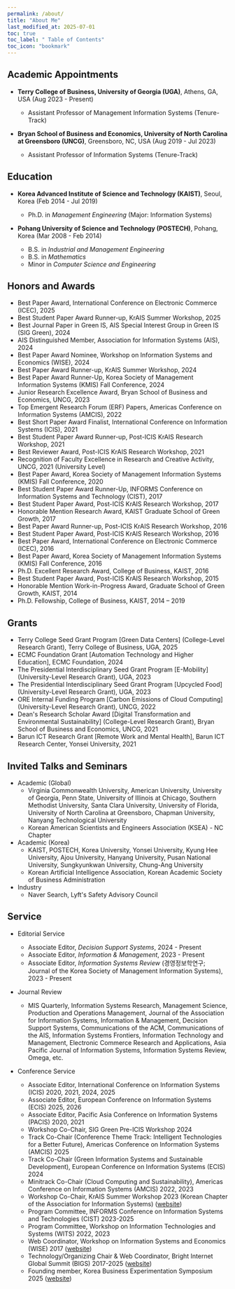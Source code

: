 ```yaml
---
permalink: /about/
title: "About Me"
last_modified_at: 2025-07-01
toc: true
toc_label: " Table of Contents"
toc_icon: "bookmark"
---
```


## Academic Appointments
* **Terry College of Business, University of Georgia (UGA)**, Athens, GA, USA (Aug 2023 - Present)
	* Assistant Professor of Management Information Systems (Tenure-Track)

* **Bryan School of Business and Economics, University of North Carolina at Greensboro (UNCG)**, Greensboro, NC, USA (Aug 2019 - Jul 2023)
	* Assistant Professor of Information Systems (Tenure-Track)


## Education
* **Korea Advanced Institute of Science and Technology (KAIST)**, Seoul, Korea (Feb 2014 - Jul 2019)
	* Ph.D. in *Management Engineering* (Major: Information Systems)

* **Pohang University of Science and Technology (POSTECH)**, Pohang, Korea (Mar 2008 - Feb 2014)
	* B.S. in *Industrial and Management Engineering*
	* B.S. in *Mathematics*
	* Minor in *Computer Science and Engineering*


## Honors and Awards
* Best Paper Award, International Conference on Electronic Commerce (ICEC), 2025
* Best Student Paper Award Runner-up, KrAIS Summer Workshop, 2025
* Best Journal Paper in Green IS, AIS Special Interest Group in Green IS (SIG Green), 2024
* AIS Distinguished Member, Association for Information Systems (AIS), 2024
* Best Paper Award Nominee, Workshop on Information Systems and Economics (WISE), 2024
* Best Paper Award Runner-up, KrAIS Summer Workshop, 2024
* Best Paper Award Runner-Up, Korea Society of Management Information Systems (KMIS) Fall Conference, 2024
*	Junior Research Excellence Award, Bryan School of Business and Economics, UNCG, 2023
*	Top Emergent Research Forum (ERF) Papers, Americas Conference on Information Systems (AMCIS), 2022
*	Best Short Paper Award Finalist, International Conference on Information Systems (ICIS), 2021
* Best Student Paper Award Runner-up, Post-ICIS KrAIS Research Workshop, 2021
* Best Reviewer Award, Post-ICIS KrAIS Research Workshop, 2021
* Recognition of Faculty Excellence in Research and Creative Activity, UNCG, 2021 (University Level)
* Best Paper Award, Korea Society of Management Information Systems (KMIS) Fall Conference, 2020
* Best Student Paper Award Runner-Up, INFORMS Conference on Information Systems and Technology (CIST), 2017
* Best Student Paper Award, Post-ICIS KrAIS Research Workshop, 2017
* Honorable Mention Research Award, KAIST Graduate School of Green Growth, 2017
* Best Paper Award Runner-up, Post-ICIS KrAIS Research Workshop, 2016
* Best Student Paper Award, Post-ICIS KrAIS Research Workshop, 2016
* Best Paper Award, International Conference on Electronic Commerce (ICEC), 2016
* Best Paper Award, Korea Society of Management Information Systems (KMIS) Fall Conference, 2016
* Ph.D. Excellent Research Award, College of Business, KAIST, 2016
* Best Student Paper Award, Post-ICIS KrAIS Research Workshop, 2015
* Honorable Mention Work-in-Progress Award, Graduate School of Green Growth, KAIST, 2014
* Ph.D. Fellowship, College of Business, KAIST, 2014 – 2019

## Grants
*	Terry College Seed Grant Program [Green Data Centers] (College-Level Research Grant), Terry College of Business, UGA, 2025
*	ECMC Foundation Grant [Automation Technology and Higher Education], ECMC Foundation, 2024
*	The Presidential Interdisciplinary Seed Grant Program [E-Mobility] (University-Level Research Grant), UGA, 2023
*	The Presidential Interdisciplinary Seed Grant Program [Upcycled Food] (University-Level Research Grant), UGA, 2023
*	ORE Internal Funding Program [Carbon Emissions of Cloud Computing] (University-Level Research Grant), UNCG, 2022
* Dean's Research Scholar Award [Digital Transformation and Environmental Sustainability] (College-Level Research Grant), Bryan School of Business and Economics, UNCG, 2021
* Barun ICT Research Grant [Remote Work and Mental Health], Barun ICT Research Center, Yonsei University, 2021

## Invited Talks and Seminars
* Academic (Global)
	* Virginia Commonwealth University, American University, University of Georgia, Penn State, University of Illinois at Chicago, Southern Methodist University, Santa Clara University, University of Florida, University of North Carolina at Greensboro, Chapman University, Nanyang Technological University
	* Korean American Scientists and Engineers Association (KSEA) - NC Chapter
* Academic (Korea)
	* KAIST, POSTECH, Korea University, Yonsei University, Kyung Hee University, Ajou University, Hanyang University, Pusan National University, Sungkyunkwan University, Chung-Ang University
	* Korean Artificial Intelligence Association, Korean Academic Society of Business Administration
* Industry
	* Naver Search, Lyft's Safety Advisory Council

## Service
* Editorial Service
	* Associate Editor, *Decision Support Systems*, 2024 - Present
	* Associate Editor, *Information & Management*, 2023 - Present
	* Associate Editor, *Information Systems Review* (경영정보학연구; Journal of the Korea Society of Management Information Systems), 2023 - Present

* Journal Review
	* MIS Quarterly, Information Systems Research, Management Science, Production and Operations Management, Journal of the Association for Information Systems, Information & Management, Decision Support Systems, Communications of the ACM, Communications of the AIS, Information Systems Frontiers, Information Technology and Management, Electronic Commerce Research and Applications, Asia Pacific Journal of Information Systems, Information Systems Review, Omega, etc.

* Conference Service
	* Associate Editor, International Conference on Information Systems (ICIS) 2020, 2021, 2024, 2025
	* Associate Editor, European Conference on Information Systems (ECIS) 2025, 2026
	* Associate Editor, Pacific Asia Conference on Information Systems (PACIS) 2020, 2021
	* Workshop Co-Chair, SIG Green Pre-ICIS Workshop 2024
	* Track Co-Chair (Conference Theme Track: Intelligent Technologies for a Better Future), Americas Conference on Information Systems (AMCIS) 2025
	* Track Co-Chair (Green Information Systems and Sustainable Development), European Conference on Information Systems (ECIS) 2024
	* Minitrack Co-Chair (Cloud Computing and Sustainability), Americas Conference on Information Systems (AMCIS) 2022, 2023
	* Workshop Co-Chair, KrAIS Summer Workshop 2023 (Korean Chapter of the Association for Information Systems) ([website][1])
	* Program Committee, INFORMS Conference on Information Systems and Technologies (CIST) 2023-2025
	* Program Committee, Workshop on Information Technologies and Systems (WITS) 2022, 2023
	* Web Coordinator, Workshop on Information Systems and Economics (WISE) 2017 ([website][2])
	* Technology/Organizing Chair & Web Coordinator, Bright Internet Global Summit (BIGS) 2017-2025 ([website][3])
  * Founding member, Korea Business Experimentation Symposium 2025 ([website][4])

[1]: https://sites.google.com/view/krais-summer2023
[2]: https://wiseconf2017.wixsite.com/wise
[3]: http://brightinternet.org
[4]: https://sites.google.com/view/business-experimentation2025
